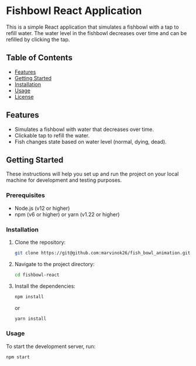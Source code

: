 # Fishbowl React Application

This is a simple React application that simulates a fishbowl with a tap to refill water. The water level in the fishbowl decreases over time and can be refilled by clicking the tap.

## Table of Contents

- [Features](#features)
- [Getting Started](#getting-started)
- [Installation](#installation)
- [Usage](#usage)
- [License](#license)

## Features

- Simulates a fishbowl with water that decreases over time.
- Clickable tap to refill the water.
- Fish changes state based on water level (normal, dying, dead).

## Getting Started

These instructions will help you set up and run the project on your local machine for development and testing purposes.

### Prerequisites

- Node.js (v12 or higher)
- npm (v6 or higher) or yarn (v1.22 or higher)

### Installation

1. Clone the repository:
    ```bash
    git clone https://git@github.com:marvinok26/fish_bowl_animation.git
    ```
2. Navigate to the project directory:
    ```bash
    cd fishbowl-react
    ```
3. Install the dependencies:
    ```bash
    npm install
    ```
    or
    ```bash
    yarn install
    ```

### Usage

To start the development server, run:
```bash
npm start
